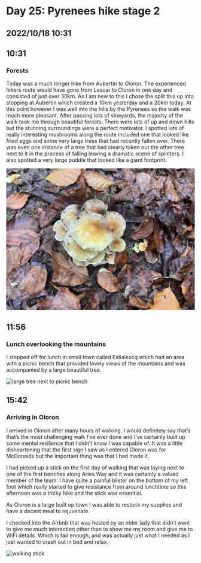 # Day 25: Pyrenees hike stage 2
## 2022/10/18 10:31

## 10:31
### Forests

Today was a much longer hike from Aubertin to Oloron. The experienced hikers route would have gone from Lescar to Oloron in one day and consisted of just over 30km. As I am new to this I chose the split this up into stopping at Aubertin which created a 10km yesterday and a 20km today. At this point however I was well into the hills by the Pyrenees so the walk was much more pleasant. After passing lots of vineyards, the majority of the walk took me through beautiful forests. There were lots of up and down hills but the stunning surroundings were a perfect motivator. I spotted lots of really interesting mushrooms along the route included one that looked like fried eggs and some very large trees that had recently fallen over. There was even one instance of a tree that had clearly taken out the other tree next to it in the process of falling leaving a dramatic scene of splinters. I also spotted a very large puddle that looked like a giant footprint.

![mushrooms](https://raw.githubusercontent.com/benknight135/thirty-knights-posts/main/data/day25/mushrooms.jpeg)

## 11:56
### Lunch overlooking the mountains

I stopped off for lunch in small town called Estialescq which had an area with a picnic bench that provided lovely views of the mountains and was accompanied by a large beautiful tree.

![large tree next to picnic bench](https://raw.githubusercontent.com/benknight135/thirty-knights-posts/main/data/day25/tree.jpeg)

## 15:42
### Arriving in Oloron

I arrived in Oloron after many hours of walking. I would definitely say that’s that’s the most challenging walk I’ve ever done and I’ve certainly built up some mental resilience that I didn’t know I was capable of. 
It was a little disheartening that the first sign I saw as I entered Oloron was for McDonalds but the important thing was that I had made it.

I had picked up a stick on the first day of walking that was laying next to one of the first benches along Arles Way and it was certainly a valued member of the team. I have quite a painful blister on the bottom of my left foot which really started to give resistance from around lunchtime so this afternoon was a tricky hike and the stick was essential. 

As Oloron is a large built up town I was able to restock my supplies and have a decent meal to rejuvenate. 

I checked into the Airbnb that was hosted by an older lady that didn’t want to give me much interaction other than to show me my room and give me to WiFi details. Which is fair enough, and was actually just what I needed as I just wanted to crash out in bed and relax.

![walking stick](https://raw.githubusercontent.com/benknight135/thirty-knights-posts/main/data/day25/stick.jpeg)
